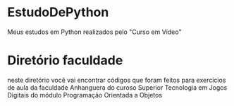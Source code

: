 # EstudoDePython
Meus estudos em Python realizados pelo "Curso em Vídeo"

# Diretório faculdade
neste diretório você vai encontrar códigos que foram feitos para exercícios de aula da faculdade Anhanguera do curoso Superior Tecnologia em Jogos Digitais do módulo Programação Orientada a Objetos